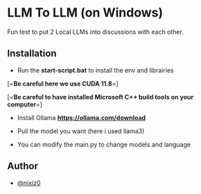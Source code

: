 # LLM To LLM (on Windows)

Fun test to put 2 Local LLMs into discussions with each other.


## Installation

- Run the **start-script.bat** to install the env and librairies

[=**Be careful here we use CUDA 11.8**=]

[=**Be careful to have installed Microsoft C++ build tools on your computer**=]

- Install Ollama **https://ollama.com/download**

- Pull the model you want (here i used llama3)

- You can modify the main.py to change models and language


## Author

- [@nixiz0](https://github.com/nixiz0)